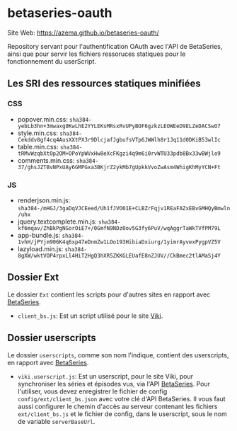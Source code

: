 # betaseries-oauth
Site Web: https://azema.github.io/betaseries-oauth/

Repository servant pour l'authentification OAuth avec l'API de BetaSeries, ainsi que pour servir les fichiers ressoruces statiques pour le fonctionnement du userScript.

## Les SRI des ressources statiques minifiées

### CSS
* popover.min.css:  `sha384-yebLb3hn+3mwaxg0KwLhE2YYLEKsMRsxRvUPyBOF6gzkzLEOWEeD9ELZeDACSwO7`
* style.min.css:    `sha384-Cekddv8gf4cq4AusXXtPX3r9DlcjafJgbufsVTp6JWWlh8r1Jq11d0DKiB53wlIc`
* table.min.css:    `sha384-tRMvWzqbXtOp2OM+OPoYpWVxHw8eXcFKgzi4q9m6i0rvWTU33pdb8Bx33wBWjlo9`
* comments.min.css: `sha384-37/ghsJZTBvNPxUAy6GMPGxa3BKjrZ2ykMb7gUpkkVvoZwAsm4WhigKhMyYCN+Ft`

### JS
* renderjson.min.js: `sha384-/mHGJ/3gaDqVJCEeed/Uh1fJVO01E+CLBZrFqjv1REaFAZxEBvGMHQyBmwln/uhx`
* jquery.textcomplete.min.js: `sha384-kf6mqav/ZhBkPgNGorOiE7+/0GmfN9NDz0ov5G3fy6PuV/wqAggrTaWkTVfPM79L`
* app-bundle.js: `sha384-1vhH/jPYjm906K4q6xp47eDnmZw1LOo193HibiaDxiurg/1yimrAyvexPygpVZ5V`
* lazyload.min.js: `sha384-8gXW/wktVOP4rpxLl4HiT2HgQ3hXR5ZKKGLEUafE8nZJUV//CkBmec2tlAMaSj4Y`

## Dossier Ext

Le dossier `Ext` contient les scripts pour d'autres sites en rapport avec [BetaSeries](https://www.betaseries.com/).
* `client_bs.js`: Est un script utilisé pour le site [Viki](https://www.viki.com/).

## Dossier userscripts

Le dossier `userscripts`, comme son nom l'indique, contient des userscripts, en rapport avec [BetaSeries](https://www.betaseries.com/).
* `viki.userscript.js`: Est un userscript, pour le site Viki, pour synchroniser les séries et épisodes vus, via l'API [BetaSeries](https://www.betaseries.com/api/).
Pour l'utiliser, vous devez enregistrer le fichier de config `config/ext/client_bs.json` avec votre clé d'API BetaSeries. Il vous faut aussi configurer le chemin d'accès au serveur contenant les fichiers `ext/client_bs.js` et le fichier de config, dans le userscript, sous le nom de variable `serverBaseUrl`.
